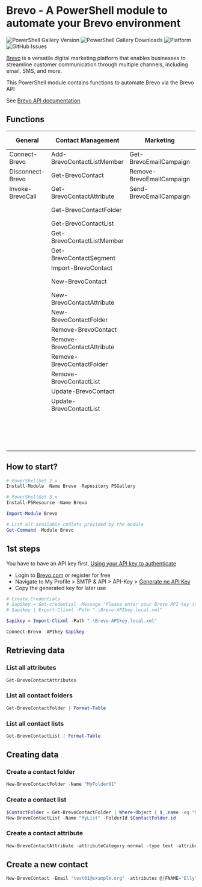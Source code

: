 # Brevo - A PowerShell module to automate your Brevo environment

![PowerShell Gallery Version](https://img.shields.io/powershellgallery/v/Brevo?label=PSGallery%20Version)
![PowerShell Gallery Downloads](https://img.shields.io/powershellgallery/dt/Brevo?label=Downloads)
![Platform](https://img.shields.io/badge/Platform-Windows|Linux|MacOS-blue)
![GitHub Issues](https://img.shields.io/github/issues/tsubotitsch/Brevo?label=Issues)

[Brevo](https://www.brevo.com) is a versatile digital marketing platform that enables businesses to streamline customer communication through multiple channels, including email, SMS, and more.

This PowerShell module contains functions to automate Brevo via the Brevo API

See [Brevo API documentation](https://developers.brevo.com/reference/getting-started-1)

## Functions

| General          | Contact Management           | Marketing                 | Account and Settings     |
| ---------------- | ---------------------------- | ------------------------- | ------------------------ |
| Connect-Brevo    | Add-BrevoContactListMember   | Get-BrevoEmailCampaign    | Get-BrevoUser            |
| Disconnect-Brevo | Get-BrevoContact             | Remove-BrevoEmailCampaign | Get-BrevoUserActivitylog |
| Invoke-BrevoCall | Get-BrevoContactAttribute    | Send-BrevoEmailCampaign   | Get-BrevoUserPermission  |
|                  | Get-BrevoContactFolder       |                           | Send-BrevoUserInvitation |
|                  | Get-BrevoContactList         |                           |                          |
|                  | Get-BrevoContactListMember   |                           | Confirm-BrevoDomain      |
|                  | Get-BrevoContactSegment      |                           | Get-BrevoDomain          |
|                  | Import-BrevoContact          |                           | New-BrevoDomain          |
|                  | New-BrevoContact             |                           | Remove-BrevoDomain       |
|                  | New-BrevoContactAttribute    |                           | Test-BrevoDomain         |
|                  | New-BrevoContactFolder       |                           |                          |
|                  | Remove-BrevoContact          |                           | Get-BrevoSender          |
|                  | Remove-BrevoContactAttribute |                           | New-BrevoSender          |
|                  | Remove-BrevoContactFolder    |                           | Remove-BrevoSender       |
|                  | Remove-BrevoContactList      |                           |                          |
|                  | Update-BrevoContact          |                           | Get-BrevoAccount         |
|                  | Update-BrevoContactList      |                           |                          |
|                  |                              |                           | New-BrevoDomain          |
|                  |                              |                           | Remove-BrevoDomain       |
|                  |                              |                           | Test-BrevoDomain         |

## How to start?

```powershell
# PowerShellGet 2.x
Install-Module -Name Brevo -Repository PSGallery

# PowerShellGet 3.x
Install-PSResource -Name Brevo

Import-Module Brevo

# List all available cmdlets provided by the module
Get-Command -Module Brevo
```

## 1st steps

You have to have an API key first. [Using your API key to authenticate](https://developers.brevo.com/docs/getting-started#using-your-api-key-to-authenticate)

- Login to [Brevo.com](https://brevo.com) or register for free
- Navigate to My Profile > SMTP & API > API-Key > [Generate ne API Key](https://app.brevo.com/settings/keys/api)
- Copy the generated key for later use

```powershell
# Create Credentials
# $apikey = Get-credential -Message "Please enter your Brevo API key (username doesn't matter)"
# $apikey | Export-Clixml -Path ".\Brevo-APIkey.local.xml"

$apikey = Import-Clixml -Path ".\Brevo-APIkey.local.xml"

Connect-Brevo -APIkey $apikey
```

## Retrieving data

### List all attributes

```powershell
Get-BrevoContactAttributes
```

### List all contact folders

```powershell
Get-BrevoContactFolder | Format-Table
```

### List all contact lists

```powershell
Get-BrevoContactList | Format-Table
```

## Creating data

### Create a contact folder

```powershell
New-BrevoContactFolder -Name "MyFolder01"
```

### Create a contact list

```powershell
$ContactFolder = Get-BrevoContactFolder | Where-Object { $_.name -eq "MyFolder01" }
New-BrevoContactList -Name "MyList" -FolderId $ContactFolder.id
```

### Create a contact attribute

```powershell
New-BrevoContactAttribute -attributeCategory normal -type text -attributeName USERTYPE
```

## Create a new contact

```powershell
New-BrevoContact -Email "test01@example.org" -attributes @{FNAME="Elly"; LNAME="Roger";COUNTRIES=@("India","China")} -listIds 22,355
```
